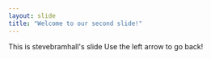 ```yaml
---
layout: slide
title: "Welcome to our second slide!"
---
```

This is stevebramhall's slide
Use the left arrow to go back!